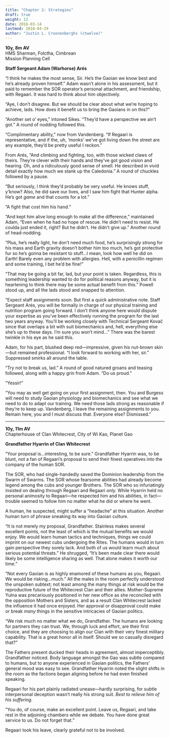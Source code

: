 ```yaml
---
title: "Chapter 2: Strategies"
draft: true
weight: 12
date: 2016-03-14
lastmod: 2018-04-29
author: "Justin L. Croonenberghs (ctwelve)"
---
```


**10y, 8m AV**  
HMS Sharman, Folctha, Cimbrean  
Mission Planning Cell

**Staff Sergeant Adam (Warhorse) Arés**

“I think he makes the most sense, Sir. He’s the Gaoian we know best and he’s already proven himself.” Adam wasn’t alone in his assessment, but it paid to remember the SOR operator’s personal attachment, and friendship, with Regaari. It was hard to think about him objectively.

“Aye, I don’t disagree. But we should be clear about what we’re hoping to achieve, lads. How does it benefit us to bring the Gaoians in on this?”

“Another set o’ eyes,” intoned Sikes. “They’d have a perspective we ain’t got.” A round of nodding followed this.

“Complimentary ability,” now from Vandenberg. “If Regaari is representative, and if the, uh, ‘monks’ we’ve got living down the street are any example, they’d be pretty useful I reckon.”

From Arés, “And climbing and fighting, too, with those wicked claws of theirs. They’re clever with their hands and they’ve got good vision and hearing. Oh, and a ridiculously good sense of smell. He described in vivid detail exactly how much we stank up the Caledonia.” A round of chuckles followed by a pause.

“But seriously, I think they’d probably be very useful. He knows stuff, y’know? Also, he did save our lives, and I saw him fight that Hunter alpha. He’s got *game* and that counts for a lot.”

“A fight that cost him his hand.”

“And kept him alive long enough to make all the difference,” maintained Adam, “Even when he had no hope of rescue. He didn’t need to resist. He coulda just ended it, right? But he didn’t. He didn’t give up.” Another round of head-nodding.

“Plus, he’s really light, he don’t need much food, he’s surprisingly strong for his mass and Earth gravity doesn’t bother him too much, he’s got protective fur so he’s gonna be resistant to stuff…I mean, look how well he did on Earth! Barely even any problem with allergies. Hell, with a penicillin regimen and some training, I bet he’d be fine!”

“That may be going a bit far, lad, but your point is taken. Regardless, this is something leadership wanted to do for political reasons anyway, but it is heartening to think there may be some actual benefit from this.” Powell stood up, and all the lads stood and snapped to attention.

“Expect staff assignments soon. But first a quick administrative note. Staff Sergeant Arés, you will be formally in charge of our physical training and nutrition program going forward. I don’t think anyone here would dispute your expertise as you’ve been effectively running the program for the last two years anyway. You’ll be working closely with Technical Sergeant Kovač since that overlaps a bit with suit biomechanics and, hell, everything else she’s up to these days. I’m sure you won’t mind…” There was the barest twinkle in his eye as he said this.

Adam, for his part, blushed deep red—impressive, given his nut-brown skin—but remained professional. “I look forward to working with her, sir.” Suppressed smirks all around the table.

“Try not to break us, lad.” A round of good natured groans and teasing followed, along with a happy grin from Adam. “Do us proud.”

“Yessir!”

“You may as well get going on your first assignment, then. You and Burgess will need to study Gaoian physiology and biomechanics and see what we need to do to adapt our training. We need those lads strong as reasonable if they’re to keep up. Vandenberg, I leave the remaining assignments to you. Remain here, you and I must discuss that. Everyone else? Dismissed.”

---

**10y, 11m AV**  
Chapterhouse of Clan Whitecrest, City of Wi Kao, Planet Gao

**Grandfather Hyarrin of Clan Whitecrest**

“Your proposal is…interesting, to be sure.” Grandfather Hyarrin was, to be blunt, not a fan of Regaari’s proposal to send their finest operatives into the company of the human SOR.

The SOR, who had single-handedly saved the Dominion leadership from the Swarm of Swarms. The SOR whose fearsome abilities had already become legend among the cubs and younger Brothers. The SOR who so infuriatingly insisted on dealing through Regaari and Regaari *only.* While Hyarrin held no personal animosity to Regaari—he respected him and his abilities, in fact—trouble seemed to follow him no matter what he did or where he went.

A human, he suspected, might suffer a “headache” at this situation. Another human turn of phrase sneaking its way into Gaoian culture.

“It is not merely my proposal, Grandfather. Stainless makes several excellent points, not the least of which is the mutual benefits we would enjoy. We would learn human tactics and techniques, things we could imprint on our newest cubs undergoing the Rites. The humans would in turn gain perspective they sorely lack. And both of us would learn much about serious potential threats.” He shrugged, “It’s been made clear there would likely be some intelligence sharing as well. That alone makes it worth our time.”

“Not every Gaoian is as highly enamored of these humans as you, Regaari. We would be risking…much.” All the males in the room perfectly understood the unspoken subtext; not least among the many things at risk would be the reproductive future of the Whitecrest Clan and their allies. Mother-Supreme Yulna was precariously positioned in her new office as she reconciled with the opposition Mothers and Sisters, and as a result Clan Whitecrest lacked the influence it had once enjoyed. Her approval or disapproval could make or break *many* things in the sensitive intricacies of Gaoian politics.

“We risk much no matter what we do, Grandfather. The humans are looking for partners they can trust. We, through luck and effort, are their first choice, and they are choosing to align our Clan with their very finest military capability. That is a great honor all in itself. Should we so casually disregard that?”

The Fathers present ducked their heads in agreement, almost imperceptibly. Grandfather noticed. Body language amongst the Gao was subtle compared to humans, but to anyone experienced in Gaoian politics, the Fathers’ general mood was easy to see. Grandfather Hyarrin noted the slight shifts in the room as the factions began aligning before he had even finished speaking.

Regaari for his part plainly radiated unease—hardly surprising, for subtle interpersonal deception wasn’t really his strong suit. *Best to relieve him of his suffering.*

“You do, of course, make an excellent point. Leave us, Regaari, and take rest in the adjoining chambers while we debate. You have done great service to us. Do not forget that.”

Regaari took his leave, clearly grateful not to be involved.
